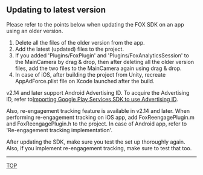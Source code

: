 ## Updating to latest version

Please refer to the points below when updating the FOX SDK on an app using an older version.

1. Delete all the files of the older version from the app.
2. Add the latest (updated) files to the project.
3. If you added 'Plugins/FoxPlugin' and 'Plugins/FoxAnalyticsSession' to the MainCamera by drag & drop, then after deleting all the older version files, add the two files to the MainCamera again using drag & drop.
4. In case of iOS, after building the project from Unity, recreate AppAdForce.plist file on Xcode launched after the build.

v2.14 and later support Android Advertising ID.
To acquire the Advertising ID, refer to[Importing Google Play Services SDK to use Advertising ID](/lang/en/doc/integration/android/google_play_services/README.md).

Also, re-engagement tracking feature is available in v2.14 and later.
When performing re-engagement tracking on iOS app, add FoxReengagePlugin.m and FoxReengagePlugin.h to the project. In case of Android app, refer to 'Re-engagement tracking implementation'.  

After updating the SDK, make sure you test the set up thoroughly again. Also, if you implement re-engagement tracking, make sure to test that too.

---
[TOP](/lang/en/README.md)
